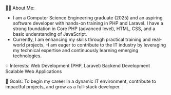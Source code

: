 👨‍💻 About Me:
- I am a Computer Science Engineering graduate (2025) and an aspiring software developer with hands-on training in PHP and Laravel. I have a strong foundation in Core PHP (advanced level), HTML, CSS, and a basic understanding of JavaScript.
- Currently, I am enhancing my skills through practical training and real-world projects,
-I am eager to contribute to the IT industry by leveraging my technical expertise and continuously learning emerging technologies.

💡 Interests:
Web Development (PHP, Laravel)
Backend Development
Scalable Web Applications

📌 Goals:
To begin my career in a dynamic IT environment, contribute to impactful projects, and grow as a full-stack developer.
